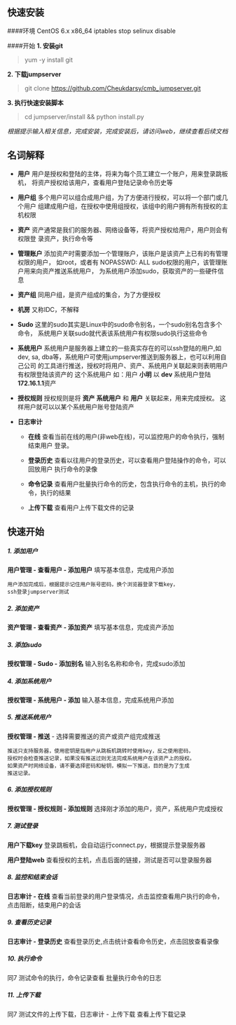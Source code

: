 快速安装
------
####环境
	CentOS 6.x x86_64
	iptables stop
	selinux disable
	
	
####开始
**1. 安装git**
    
> yum -y install git
	 
**2. 下载jumpserver**
	
> git clone https://github.com/Cheukdarsy/cmb_jumpserver.git

**3. 执行快速安装脚本**

> cd jumpserver/install && python install.py


 *根据提示输入相关信息，完成安装，完成安装后，请访问web，继续查看后续文档*



名词解释
------


* **用户** 用户是授权和登陆的主体，将来为每个员工建立一个账户，用来登录跳板机，
  将资产授权给该用户，查看用户登陆记录命令历史等

* **用户组** 多个用户可以组合成用户组，为了方便进行授权，可以将一个部门或几个用户
  组建成用户组，在授权中使用组授权，该组中的用户拥有所有授权的主机权限

* **资产** 资产通常是我们的服务器、网络设备等，将资产授权给用户，用户则会有权限登
  录资产，执行命令等

* **管理账户** 添加资产时需要添加一个管理账户，该账户是该资产上已有的有管理权限的用户，
  如root，或者有 NOPASSWD: ALL sudo权限的用户，该管理账户用来向资产推送系统用户，
  为系统用户添加sudo，获取资产的一些硬件信息

* **资产组** 同用户组，是资产组成的集合，为了方便授权

* **机房** 又称IDC，不解释

* **Sudo** 这里的sudo其实是Linux中的sudo命令别名，一个sudo别名包含多个命令，
  系统用户关联sudo就代表该系统用户有权限sudo执行这些命令

* **系统用户** 系统用户是服务器上建立的一些真实存在的可以ssh登陆的用户,如 dev,
  sa, dba等，系统用户可使用jumpserver推送到服务器上，也可以利用自己公司
  的工具进行推送，授权时将用户、资产、系统用户关联起来则表明用户有权限登陆该资产的
  这个系统用户 如：用户 **小明** 以 **dev** 系统用户登陆 **172.16.1.1**资产
  
* **授权规则** 授权规则是将 **资产** **系统用户** 和 **用户** 关联起来，用来完成授权。
  这样用户就可以以某个系统用户账号登陆资产
  
* **日志审计** 
	* **在线** 查看当前在线的用户(非web在线)，可以监控用户的命令执行，强制结束用户
	  登录。
	* **登录历史** 查看以往用户的登录历史，可以查看用户登陆操作的命令，可以回放用户
	  执行命令的录像
	* **命令记录** 查看用户批量执行命令的历史，包含执行命令的主机，执行的命令，执行的结果
	
	* **上传下载** 查看用户上传下载文件的记录
	

快速开始
------

##### 1. 添加用户
**用户管理 - 查看用户 - 添加用户** 填写基本信息，完成用户添加

	用户添加完成后，根据提示记住用户账号密码，换个浏览器登录下载key，
	ssh登录jumpserver测试

##### 2. 添加资产
**资产管理 - 查看资产 - 添加资产** 填写基本信息，完成资产添加

##### 3. 添加sudo
**授权管理 - Sudo - 添加别名** 输入别名名称和命令，完成sudo添加

##### 4. 添加系统用户
**授权管理 - 系统用户 - 添加** 输入基本信息，完成系统用户添加

##### 5. 推送系统用户
**授权管理 - 推送** - 选择需要推送的资产或资产组完成推送

	推送只支持服务器，使用密钥是指用户从跳板机跳转时使用key，反之使用密码，
	授权时会检查推送记录，如果没有推送过则无法完成系统用户在该资产上的授权。
	如果资产时网络设备，请不要选择密码和秘钥，模拟一下推送，目的是为了生成
	推送记录。
	
##### 6. 添加授权规则
**授权管理 - 授权规则 - 添加规则** 选择刚才添加的用户，资产，系统用户完成授权

##### 7. 测试登录
**用户下载key** 登录跳板机，会自动运行connect.py，根据提示登录服务器 

**用户登陆web** 查看授权的主机，点击后面的链接，测试是否可以登录服务器

##### 8. 监控和结束会话
**日志审计 - 在线** 查看当前登录的用户登录情况，点击监控查看用户执行的命令，
点击阻断，结束用户的会话

##### 9. 查看历史记录
**日志审计 - 登录历史** 查看登录历史,点击统计查看命令历史，点击回放查看录像

##### 10. 执行命令
同7 测试命令的执行，命令记录查看 批量执行命令的日志

##### 11. 上传下载
同7 测试文件的上传下载，日志审计 - 上传下载 查看上传下载记录












	
